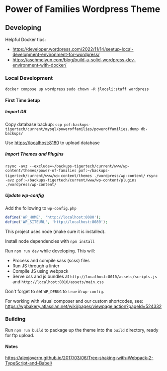 # Power of Families Wordpress Theme

## Developing

Helpful Docker tips: 
* https://developer.wordpress.com/2022/11/14/seetup-local-development-environment-for-wordpress/
* https://aschmelyun.com/blog/build-a-solid-wordpress-dev-environment-with-docker/

### Local Development

`docker compose up wordpress`
`sudo chown -R jloosli:staff wordpress`

#### First Time Setup

##### Import DB

Copy database backup:
`scp pof:backups-tigertech/current/mysql/poweroffamilies/poweroffamilies.dump db-backups/`

Use [https://localhost:8180](phpMyAdmin) to upload database

##### Import Themes and Plugins

`rsync -avz --exclude=~/backups-tigertech/current/www/wp-content/themes/power-of-families pof:~/backups-tigertech/current/www/wp-content/themes ./wordpress/wp-content/`
`rsync -avz pof:~/backups-tigertech/current/www/wp-content/plugins ./wordpress/wp-content/`

##### Update wp-config


Add the following to `wp-config.php`

```php
define('WP_HOME', 'http://localhost:8080');
define('WP_SITEURL', 'http://localhost:8080');
```

This project uses node (make sure it is installed).

Install node dependencies with `npm install`

Run `npm run dev` while developing. This will:

* Process and compile sass (scss) files
* Run JS through a linter
* Compile JS using webpack
* Serve css and js bundles at `http://localhost:8010/assets/scripts.js` and `http://localhost:8010/assets/main.css`

Don't forget to set `WP_DEBUG` to `true` in `wp-config`.

For working with visual composer and our custom shortcodes, see: https://wpbakery.atlassian.net/wiki/pages/viewpage.action?pageId=524332

### Building ###

Run `npm run build` to package up the theme into the `build` directory, ready for ftp upload.


#### Notes
https://alexjoverm.github.io/2017/03/06/Tree-shaking-with-Webpack-2-TypeScript-and-Babel/
